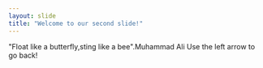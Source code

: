 ```yaml
---
layout: slide
title: "Welcome to our second slide!"
---
```

"Float like a butterfly,sting like a bee".Muhammad Ali
Use the left arrow to go back!
